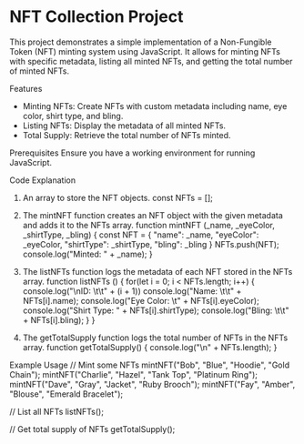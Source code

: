 # NFT Collection Project

This project demonstrates a simple implementation of a Non-Fungible Token (NFT) minting system using JavaScript. It allows for minting NFTs with specific metadata, listing all minted NFTs, and getting the total number of minted NFTs.

Features
- Minting NFTs: Create NFTs with custom metadata including name, eye color, shirt type, and bling.
- Listing NFTs: Display the metadata of all minted NFTs.
- Total Supply: Retrieve the total number of NFTs minted.

Prerequisites
Ensure you have a working environment for running JavaScript.

Code Explanation
1. An array to store the NFT objects.
const NFTs = [];

2. The mintNFT function creates an NFT object with the given metadata and adds it to the NFTs array.
function mintNFT (_name, _eyeColor, _shirtType, _bling) {
    const NFT = {
        "name": _name,
        "eyeColor": _eyeColor,
        "shirtType": _shirtType,
        "bling": _bling
    }
    NFTs.push(NFT);
    console.log("Minted: " + _name);
}

3. The listNFTs function logs the metadata of each NFT stored in the NFTs array.
function listNFTs () {
    for(let i = 0; i < NFTs.length; i++) {
        console.log("\nID: \t\t" + (i + 1))
        console.log("Name: \t\t" + NFTs[i].name);
        console.log("Eye Color: \t" + NFTs[i].eyeColor);
        console.log("Shirt Type: " + NFTs[i].shirtType);
        console.log("Bling: \t\t" + NFTs[i].bling);
    }
}

4. The getTotalSupply function logs the total number of NFTs in the NFTs array.
function getTotalSupply() {
    console.log("\n" + NFTs.length);
}

Example Usage
// Mint some NFTs
mintNFT("Bob", "Blue", "Hoodie", "Gold Chain");
mintNFT("Charlie", "Hazel", "Tank Top", "Platinum Ring");
mintNFT("Dave", "Gray", "Jacket", "Ruby Brooch");
mintNFT("Fay", "Amber", "Blouse", "Emerald Bracelet");

// List all NFTs
listNFTs();

// Get total supply of NFTs
getTotalSupply();
